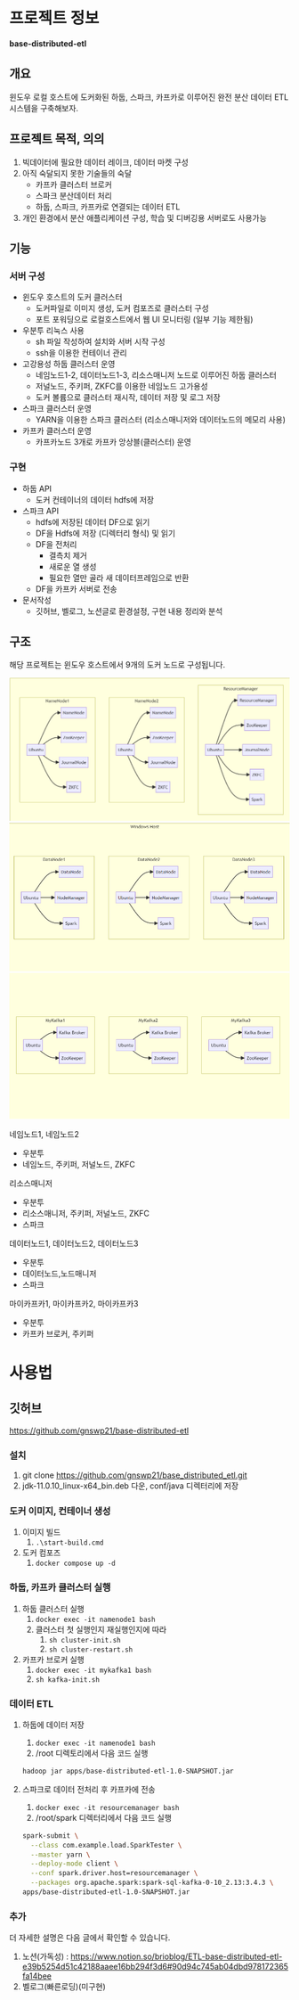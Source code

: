 # 프로젝트 정보
**base-distributed-etl**
## 개요

윈도우 로컬 호스트에 도커화된 하둡, 스파크, 카프카로 이루어진 완전 분산 데이터 ETL 시스템을 구축해보자.

## 프로젝트 목적, 의의

1. 빅데이터에 필요한 데이터 레이크, 데이터 마켓 구성
2. 아직 숙달되지 못한 기술들의 숙달
    - 카프카 클러스터 브로커
    - 스파크 분산데이터 처리
    - 하둡, 스파크, 카프카로 연결되는 데이터 ETL
3. 개인 환경에서 분산 애플리케이션 구성, 학습 및 디버깅용 서버로도 사용가능

## 기능

### 서버 구성

- 윈도우 호스트의 도커 클러스터
    - 도커파일로 이미지 생성, 도커 컴포즈로 클러스터 구성
    - 포트 포워딩으로 로컬호스트에서 웹 UI 모니터링 (일부 기능 제한됨)
- 우분투 리눅스 사용
    - sh 파일 작성하여 설치와 서버 시작 구성
    - ssh을 이용한 컨테이너 관리
- 고강용성 하둡 클러스터 운영
    - 네임노드1-2, 데이터노드1-3, 리소스매니저 노드로 이루어진 하둡 클러스터
    - 저널노드, 주키퍼, ZKFC를 이용한 네임노드 고가용성
    - 도커 볼륨으로 클러스터 재시작, 데이터 저장 및 로그 저장
- 스파크 클러스터 운영
    - YARN을 이용한 스파크 클러스터 (리소스매니저와 데이터노드의 메모리 사용)
- 카프카 클러스터 운영
    - 카프카노드 3개로 카프카 앙상블(클러스터) 운영

### 구현

- 하둡 API
    - 도커 컨테이너의 데이터 hdfs에 저장
- 스파크 API
    - hdfs에 저장된 데이터 DF으로 읽기
    - DF을 Hdfs에 저장 (디렉터리 형식) 및 읽기
    - DF을 전처리
        - 결측치 제거
        - 새로운 열 생성
        - 필요한 열만 골라 새 데이터프레임으로 반환
    - DF을 카프카 서버로 전송
- 문서작성
    - 깃허브, 벨로그, 노션글로  환경설정, 구현 내용 정리와 분석


## 구조

해당 프로젝트는 윈도우 호스트에서 9개의  도커 노드로 구성됩니다.

![img.png](img.png)
![img_1.png](img_1.png)
![img_2.png](img_2.png)


네임노드1, 네임노드2

- 우분투
- 네임노드, 주키퍼, 저널노드, ZKFC

리소스매니저

- 우분투
- 리소스매니저, 주키퍼, 저널노드, ZKFC
- 스파크

데이터노드1, 데이터노드2, 데이터노드3

- 우분투
- 데이터노드,노드매니저
- 스파크

마이카프카1, 마이카프카2, 마이카프카3

- 우분투
- 카프카 브로커, 주키퍼

# 사용법

## 깃허브

https://github.com/gnswp21/base-distributed-etl

### 설치

1. git clone https://github.com/gnswp21/base_distributed_etl.git
2. jdk-11.0.10_linux-x64_bin.deb 다운, conf/java 디렉터리에 저장

### 도커 이미지, 컨테이너 생성

1. 이미지 빌드
    1.   `.\start-build.cmd`
2. 도커 컴포즈
    1. `docker compose up -d`

### 하둡, 카프카 클러스터 실행

1. 하둡 클러스터 실행
    1. `docker exec -it namenode1 bash`
    2. 클러스터 첫 실행인지 재실행인지에 따라
        1. `sh cluster-init.sh`
        2. `sh cluster-restart.sh`
2. 카프카 브로커 실행
    1. `docker exec -it mykafka1 bash`
    2. `sh kafka-init.sh`

### 데이터 ETL

1. 하둡에 데이터 저장
    1. `docker exec -it namenode1 bash`
    2. /root 디렉토리에서 다음 코드 실행

    ```bash
    hadoop jar apps/base-distributed-etl-1.0-SNAPSHOT.jar
    ```

2. 스파크로 데이터 전처리 후 카프카에 전송
    1. `docker exec -it resourcemanager bash`
    2. /root/spark 디렉터리에서 다음 코드 실행

    ```bash
    spark-submit \
      --class com.example.load.SparkTester \
      --master yarn \
      --deploy-mode client \
      --conf spark.driver.host=resourcemanager \
      --packages org.apache.spark:spark-sql-kafka-0-10_2.13:3.4.3 \
    apps/base-distributed-etl-1.0-SNAPSHOT.jar
    ```


### 추가
더 자세한 설명은 다음 글에서 확인할 수 있습니다.
1. 노션(가독성) : https://www.notion.so/brioblog/ETL-base-distributed-etl-e39b5254d51c42188aaee16bb294f3d6#90d94c745ab04dbd978172365fa14bee
2. 벨로그(빠른로딩)(미구현)
